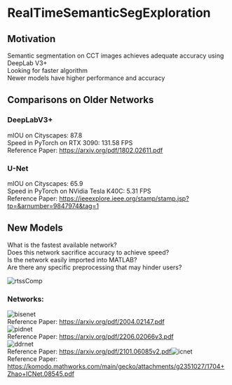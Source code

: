 # RealTimeSemanticSegExploration
## Motivation
Semantic segmentation on CCT images​ achieves adequate accuracy using DeepLab V3+​  
Looking for faster algorithm​  
Newer models have higher performance and accuracy​  

## Comparisons on Older Networks
### DeepLabV3+​
mIOU on Cityscapes: 87.8​  
Speed in PyTorch on RTX 3090: 131.58 FPS​  
Reference Paper: https://arxiv.org/pdf/1802.02611.pdf ​ 
### U-Net​
mIOU on Cityscapes: 65.9​  
Speed in PyTorch on NVidia Tesla K40C: 5.31 FPS​  
Reference Paper: https://ieeexplore.ieee.org/stamp/stamp.jsp?tp=&arnumber=9847974&tag=1 ​ 

## New Models
What is the fastest available network?​  
Does this network sacrifice accuracy to achieve speed?​  
Is the network easily imported into MATLAB?​  
Are there any specific preprocessing that may hinder users?​​  

![rtssComp](https://github.com/user-attachments/assets/b18d9769-4a75-4f61-b8e5-dc82d898e94e)  

### Networks:  
![bisenet](https://github.com/user-attachments/assets/34ece045-42d2-479f-9e3a-c31e5907dee0)  
Reference Paper: https://arxiv.org/pdf/2004.02147.pdf  
![pidnet](https://github.com/user-attachments/assets/b7a1a5ac-421c-4e22-ae3c-fb7506331220)  
Reference Paper: https://arxiv.org/pdf/2206.02066v3.pdf  
![ddrnet](https://github.com/user-attachments/assets/29ff712b-3f90-4365-ae39-f6205cf1f85e)  
Reference Paper: https://arxiv.org/pdf/2101.06085v2.pdf ​ 
![icnet](https://github.com/user-attachments/assets/3bdced15-baa1-4fdd-8d41-d75cf003181f)  
Reference Paper: https://komodo.mathworks.com/main/gecko/attachments/g2351027/1704+Zhao+ICNet.08545.pdf  
